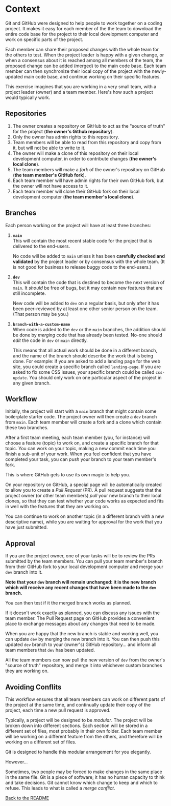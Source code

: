 # Context

Git and GitHub were designed to help people to work together on a coding project. It makes it easy for each member of the the team to download the entire code base for the project to their local development computer and work on specific parts of the project.

Each member can share their proposed changes with the whole team for the others to test. When the project leader is happy with a given change, or when a consensus about it is reached among all members of the team, the proposed change can be added (merged) to the main code base. Each team member can then synchronize their local copy of the project with the newly-updated main code base, and continue working on their specific features.

This exercise imagines that you are working in a very small team, with a project leader (owner) and a team member. Here's how such a project would typically work.

## Repositories
1. The owner creates a repository on GitHub to act as the "source of truth" for the project (**the owner's Github repository**).
2. Only the owner has admin rights to this repository.
3. Team members will be able to read from this repository and copy from it, but will not be able to write to it.
4. The owner will make a clone of this repository on their local development computer, in order to contribute changes (**the owner's local clone**).
5. The team members will make a _fork_ of the owner's repository on GitHub (**the team member's GitHub fork**).
6. Each team member will have admin rights for their own GitHub fork, but the owner will not have access to it.
7. Each team member will clone their GitHub fork on their local development computer (**the team member's local clone**).

## Branches

Each person working on the project will have at least three branches:

1. **`main`**  
   This will contain the most recent stable code for the project that is delivered to the end-users.
   
   No code will be added to `main` unless it has been **carefully checked and validated** by the project leader or by consensus with the whole team. (It is not good for business to release buggy code to the end-users.)

2. **`dev`**  
   This will contain the code that is destined to become the next version of `main`. It *should* be free of bugs, but it may contain new features that are still incomplete.
   
   New code will be added to `dev` on a regular basis, but only after it has been peer-reviewed by at least one other senior person on the team. (That person may be you.)

3. **`branch-with-a-custom-name`**  
   When code is added to the `dev` or the `main` branches, the addition should be done by *merging* code that has already been tested. No-one should *edit* the code in `dev` or `main` directly.

   This means that all actual work should be done in a different branch, and the name of the branch should describe the work that is being done. For example: if you are asked to add a landing page for the web site, you could create a specific branch called `landing-page`. If you are asked to fix some CSS issues, your specific branch could be called `css-update`. You should only work on one particular aspect of the project in any given branch.

## Workflow

Initially, the project will start with a `main` branch that might contain some boilerplate starter code. The project owner will then create a `dev` branch from `main`. Each team member will create a fork and a clone which contain these two branches.

After a first team meeting, each team member (you, for instance) will choose a feature (topic) to work on, and create a specific branch for that topic. You can work on your topic, making a new commit each time you finish a sub-unit of your work. When you feel confident that you have completed your task, you can *push* your branch to your team member's fork.

This is where GitHub gets to use its own magic to help you.

On your repository on GitHub, a special page will be automatically created to allow you to create a *Pull Request* (PR). A pull request suggests that the project owner (or other team members) *pull* your new branch to their local clones, so that they can test whether your code works as expected and fits in well with the features that they are working on.

You can continue to work on another topic (in a different branch with a new descriptive name), while you are waiting for approval for the work that you have just submitted.

## Approval

If you are the project owner, one of your tasks will be to review the PRs submitted by the team members. You can pull your team member's branch from their GitHub fork to your local development computer and merge your `dev` branch into it. 

**Note that your `dev` branch will remain unchanged: it is the new branch which will receive any recent changes that have been made to the `dev` branch.**

You can then test if it the merged branch works as planned.

If it doesn't work exactly as planned, you can discuss any issues with the team member. The Pull Request page on GitHub provides a convenient place to exchange messages about any changes that need to be made.

When you are happy that the new branch is stable and working well, you can update `dev` by merging the new branch into it. You can then push this updated `dev` branch to your (owner's) GitHub repository... and inform all team members that `dev` has been updated.

All the team members can now pull the new version of `dev` from the owner's "source of truth" repository, and merge it into whichever custom branches they are working on.


## Avoiding Conflits

This workflow ensures that all team members can work on different parts of the project at the same time, and continually update their copy of the project, each time a new pull request is approved.

Typically, a project will be designed to be _modular_. The project will be broken down into different sections. Each section will be stored in a different set of files, most probably in their own folder. Each team member will be working on a different feature from the others, and therefore will be working on a different set of files.

Git is designed to handle this modular arrangement for you elegantly.

However...

Sometimes, two people may be forced to make changes in the same place in the same file. Git is a piece of software; it has no human capacity to think and take decisions. Git cannot know which change to keep and which to refuse. This leads to what is called a _merge conflict_.

[Back to the README](./README.md)